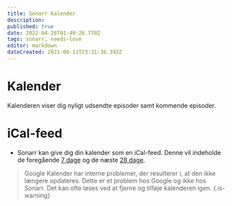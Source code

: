 ```yaml
---
title: Sonarr Kalender
description: 
published: true
date: 2022-04-26T01:49:26.770Z
tags: sonarr, needs-love
editor: markdown
dateCreated: 2021-06-11T23:31:36.392Z
---
```


# Kalender

Kalenderen viser dig nyligt udsendte episoder samt kommende episoder.

# iCal-feed

- Sonarr kan give dig din kalender som en iCal-feed. Denne vil indeholde de foregående [7 dage](https://github.com/Sonarr/Sonarr/blob/22f044844c33187450dcc2d6b329ad3e1d241e74/src/NzbDrone.Api/Calendar/CalendarFeedModule.cs#L35) og de næste [28 dage](https://github.com/Sonarr/Sonarr/blob/22f044844c33187450dcc2d6b329ad3e1d241e74/src/NzbDrone.Api/Calendar/CalendarFeedModule.cs#L36).

> Google Kalender har interne problemer, der resulterer i, at den ikke længere opdateres. Dette er et problem hos Google og ikke hos Sonarr. Det kan ofte løses ved at fjerne og tilføje kalenderen igen.
{.is-warning}